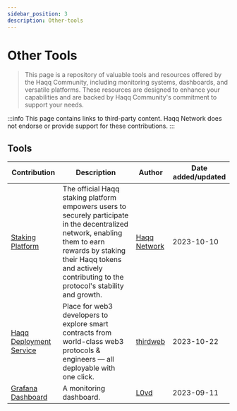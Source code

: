 ```yaml
---
sidebar_position: 3
description: Other-tools
---
```


# Other Tools

> This page is a repository of valuable tools and resources offered by the Haqq Community, including monitoring systems, dashboards, and versatile platforms. These resources are designed to enhance your capabilities and are backed by Haqq Community's commitment to support your needs.

:::info
This page contains links to third-party content. Haqq Network does not endorse or provide support for these contributions.
:::

## Tools

| Contribution | Description | Author | Date added/updated |
| --- | --- | --- | --- |
| [Staking Platform](https://shell.haqq.network/staking) | The official Haqq staking platform empowers users to securely participate in the decentralized network, enabling them to earn rewards by staking their Haqq tokens and actively contributing to the protocol's stability and growth. | [Haqq Network](https://haqq.network/) | 2023-10-10 |
| [Haqq Deployment Service](https://thirdweb.com/haqq-network) | Place for web3 developers to explore smart contracts from world-class web3 protocols & engineers — all deployable with one click. | [thirdweb](https://github.com/thirdweb-dev) | 2023-10-22 |
| [Grafana Dashboard](https://chain-services.l0vd.com/mainnets/haqq/monitoring) | A monitoring dashboard. | [L0vd](https://github.com/L0vd) | 2023-09-11 |



